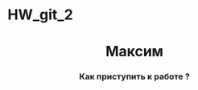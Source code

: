 # HW_git_2


<h1 align="center"Привет, меня зовут Максим'm <a href="https://github.com/Spookyviking/" target="_blank">Максим</a>

<h3 align="center">Как приступить к работе ?</h3>

